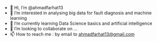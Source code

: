 - 👋 Hi, I’m @ahmadfarhat13
- 👀 I’m interested in analysing big data for fault diagnosis and machine learning
- 🌱 I’m currently learning Data Science basics and artificial intelligence
- 💞️ I’m looking to collaborate on ...
- 📫 How to reach me : by email to ahmadfarhat13@gmail.com

<!---
ahmadfarhat13/ahmadfarhat13 is a ✨ special ✨ repository because its `README.md` (this file) appears on your GitHub profile.
You can click the Preview link to take a look at your changes.
--->
